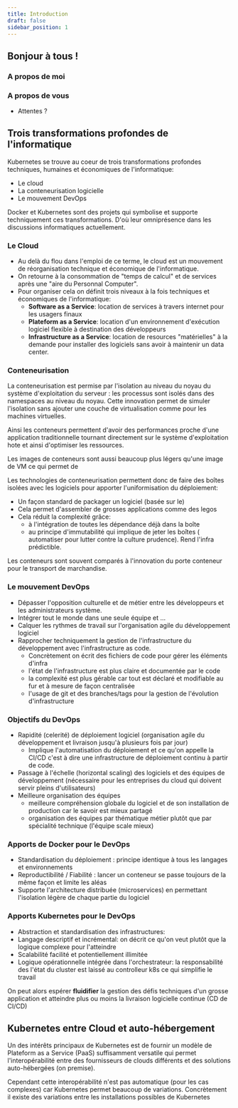 ```yaml
---
title: Introduction
draft: false
sidebar_position: 1
---
```



## Bonjour à tous ! 

### A propos de moi

<!-- Élie Gavoty

- Developpeur backend et DevOps (Sewan Group / Yunohost)
- Formateur DevOps, Linux, Python
- Philosophie de la technique -->

<!-- Hadrien Pélissier

- Ingénieur DevOps (Ansible / Docker / Kubernetes / Gitlab CI) / sécurité / développeur Python et Elixir
- Formateur DevOps et sécurité informatique -->

### A propos de vous

- Attentes ?


## Trois transformations profondes de l'informatique

Kubernetes se trouve au coeur de trois transformations profondes techniques, humaines et économiques de l'informatique:

- Le cloud
- La conteneurisation logicielle
- Le mouvement DevOps

Docker et Kubernetes sont des projets qui symbolise et supporte techniquement ces transformations. D'où leur omniprésence dans les discussions informatiques actuellement.

### Le Cloud

- Au delà du flou dans l'emploi de ce terme, le cloud est un mouvement de réorganisation technique et économique de l'informatique.
- On retourne à la consommation de "temps de calcul" et de services après une "aire du Personnal Computer".
- Pour organiser cela on définit trois niveaux à la fois techniques et économiques de l'informatique:
  - **Software as a Service**: location de services à travers internet pour les usagers finaux
  - **Plateform as a Service**: location d'un environnement d'exécution logiciel flexible à destination des développeurs
  - **Infrastructure as a Service**: location de resources "matérielles" à la demande pour installer des logiciels sans avoir à maintenir un data center.

### Conteneurisation

La conteneurisation est permise par l'isolation au niveau du noyau du système d'exploitation du serveur : les processus sont isolés dans des namespaces au niveau du noyau. Cette innovation permet de simuler l'isolation sans ajouter une couche de virtualisation comme pour les machines virtuelles.

Ainsi les conteneurs permettent d'avoir des performances proche d'une application traditionnelle tournant directement sur le système d'exploitation hote et ainsi d'optimiser les ressources.

Les images de conteneurs sont aussi beaucoup plus légers qu'une image de VM ce qui permet de 

Les technologies de conteneurisation permettent donc de faire des boîtes isolées avec les logiciels pour apporter l'uniformisation du déploiement:

- Un façon standard de packager un logiciel (basée sur le)
- Cela permet d'assembler de grosses applications comme des legos
- Cela réduit la complexité grâce:
  - à l'intégration de toutes les dépendance déjà dans la boîte
  - au principe d'immutabilité qui implique de jeter les boîtes ( automatiser pour lutter contre la culture prudence). Rend l'infra prédictible.

Les conteneurs sont souvent comparés à l'innovation du porte conteneur pour le transport de marchandise.

### Le mouvement DevOps

- Dépasser l'opposition culturelle et de métier entre les développeurs et les administrateurs système.
- Intégrer tout le monde dans une seule équipe et ...
- Calquer les rythmes de travail sur l'organisation agile du développement logiciel
- Rapprocher techniquement la gestion de l'infrastructure du développement avec l'infrastructure as code.
  - Concrètement on écrit des fichiers de code pour gérer les éléments d'infra
  - l'état de l'infrastructure est plus claire et documentée par le code
  - la complexité est plus gérable car tout est déclaré et modifiable au fur et à mesure de façon centralisée
  - l'usage de git et des branches/tags pour la gestion de l'évolution d'infrastructure

### Objectifs du DevOps

- Rapidité (celerité) de déploiement logiciel (organisation agile du développement et livraison jusqu'à plusieurs fois par jour)
  - Implique l'automatisation du déploiement et ce qu'on appelle la CI/CD c'est à dire une infrastructure de déploiement continu à partir de code.
- Passage à l'échelle (horizontal scaling) des logiciels et des équipes de développement (nécessaire pour les entreprises du cloud qui doivent servir pleins d'utilisateurs)
- Meilleure organisation des équipes
  - meilleure compréhension globale du logiciel et de son installation de production car le savoir est mieux partagé
  - organisation des équipes par thématique métier plutôt que par spécialité technique (l'équipe scale mieux)

### Apports de Docker pour le DevOps

- Standardisation du déploiement : principe identique à tous les langages et environnements
- Reproductibilité / Fiabilité : lancer un conteneur se passe toujours de la même façon et limite les aléas
- Supporte l'architecture distribuée (microservices) en permettant l'isolation légère de chaque partie du logiciel

### Apports Kubernetes pour le DevOps

- Abstraction et standardisation des infrastructures: 
- Langage descriptif et incrémental: on décrit ce qu'on veut plutôt que la logique complexe pour l'atteindre
- Scalabilité facilité et potentiellement illimitée
- Logique opérationnelle intégrée dans l'orchestrateur: la responsabilité des l'état du cluster est laissé au controlleur k8s ce qui simplifie le travail

On peut alors espérer **fluidifier** la gestion des défis techniques d'un grosse application et atteindre plus ou moins la livraison logicielle continue (CD de CI/CD)

## Kubernetes entre Cloud et auto-hébergement

Un des intérêts principaux de Kubernetes est de fournir un modèle de Plateform as a Service (PaaS) suffisamment versatile qui permet l'interopérabilité entre des fournisseurs de clouds différents et des solutions auto-hébergées (on premise).

Cependant cette interopérabilité n'est pas automatique (pour les cas complexes) car Kubernetes permet beaucoup de variations. Concrètement il existe des variations entre les installations possibles de Kubernetes